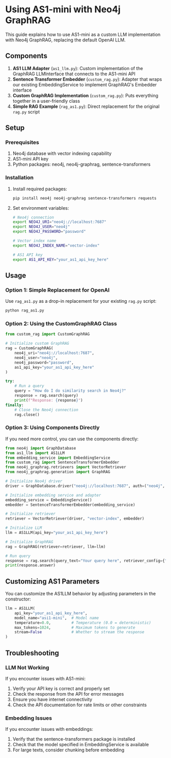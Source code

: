 # Using AS1-mini with Neo4j GraphRAG

This guide explains how to use AS1-mini as a custom LLM implementation with Neo4j GraphRAG, replacing the default OpenAI LLM.

## Components

1. **AS1 LLM Adapter** (`as1_llm.py`): Custom implementation of the GraphRAG LLMInterface that connects to the AS1-mini API
2. **Sentence Transformer Embedder** (`custom_rag.py`): Adapter that wraps our existing EmbeddingService to implement GraphRAG's Embedder interface
3. **Custom GraphRAG Implementation** (`custom_rag.py`): Puts everything together in a user-friendly class
4. **Simple RAG Example** (`rag_as1.py`): Direct replacement for the original `rag.py` script

## Setup

### Prerequisites

1. Neo4j database with vector indexing capability
2. AS1-mini API key
3. Python packages: neo4j, neo4j-graphrag, sentence-transformers

### Installation

1. Install required packages:
   ```bash
   pip install neo4j neo4j-graphrag sentence-transformers requests
   ```

2. Set environment variables:
   ```bash
   # Neo4j connection
   export NEO4J_URI="neo4j://localhost:7687"
   export NEO4J_USER="neo4j"
   export NEO4J_PASSWORD="password"
   
   # Vector index name
   export NEO4J_INDEX_NAME="vector-index"
   
   # AS1 API key
   export AS1_API_KEY="your_as1_api_key_here"
   ```

## Usage

### Option 1: Simple Replacement for OpenAI

Use `rag_as1.py` as a drop-in replacement for your existing `rag.py` script:

```bash
python rag_as1.py
```

### Option 2: Using the CustomGraphRAG Class

```python
from custom_rag import CustomGraphRAG

# Initialize custom GraphRAG
rag = CustomGraphRAG(
    neo4j_uri="neo4j://localhost:7687",
    neo4j_user="neo4j",
    neo4j_password="password",
    as1_api_key="your_as1_api_key_here"
)

try:
    # Run a query
    query = "How do I do similarity search in Neo4j?"
    response = rag.search(query)
    print(f"Response: {response}")
finally:
    # Close the Neo4j connection
    rag.close()
```

### Option 3: Using Components Directly

If you need more control, you can use the components directly:

```python
from neo4j import GraphDatabase
from as1_llm import AS1LLM
from embedding_service import EmbeddingService
from custom_rag import SentenceTransformerEmbedder
from neo4j_graphrag.retrievers import VectorRetriever
from neo4j_graphrag.generation import GraphRAG

# Initialize Neo4j driver
driver = GraphDatabase.driver("neo4j://localhost:7687", auth=("neo4j", "password"))

# Initialize embedding service and adapter
embedding_service = EmbeddingService()
embedder = SentenceTransformerEmbedder(embedding_service)

# Initialize retriever
retriever = VectorRetriever(driver, "vector-index", embedder)

# Initialize LLM
llm = AS1LLM(api_key="your_as1_api_key_here")

# Initialize GraphRAG
rag = GraphRAG(retriever=retriever, llm=llm)

# Run query
response = rag.search(query_text="Your query here", retriever_config={"top_k": 5})
print(response.answer)
```

## Customizing AS1 Parameters

You can customize the AS1LLM behavior by adjusting parameters in the constructor:

```python
llm = AS1LLM(
    api_key="your_as1_api_key_here",
    model_name="asi1-mini",  # Model name
    temperature=0.0,         # Temperature (0.0 = deterministic)
    max_tokens=1024,         # Maximum tokens to generate
    stream=False             # Whether to stream the response
)
```

## Troubleshooting

### LLM Not Working

If you encounter issues with AS1-mini:

1. Verify your API key is correct and properly set
2. Check the response from the API for error messages
3. Ensure you have internet connectivity
4. Check the API documentation for rate limits or other constraints

### Embedding Issues

If you encounter issues with embeddings:

1. Verify that the sentence-transformers package is installed
2. Check that the model specified in EmbeddingService is available
3. For large texts, consider chunking before embedding 
